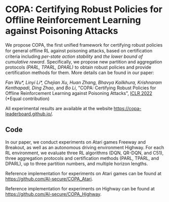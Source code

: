 # COPA: Certifying Robust Policies for Offline Reinforcement Learning against Poisoning Attacks

We propose COPA, the first unified framework for certifying robust policies for general ofﬂine RL against poisoning attacks, based on certification criteria including *per-state action stability* and *the lower bound of cumulative reward*. Specifically, we propose new partition and aggregation protocols *(PARL, TPARL, DPARL)* to obtain robust policies and provide certification methods for them. More details can be found in our paper: 

*Fan Wu\*, Linyi Li\*, Chejian Xu, Huan Zhang, Bhavya Kailkhura, Krishnaram Kenthapadi, Ding Zhao*, and *Bo Li*, "COPA: Certifying Robust Policies for Offline Reinforcement Learning against Poisoning Attacks", [ICLR 2022](https://openreview.net/forum?id=psh0oeMSBiF) (\*Equal contribution) 

All experimental results are available at the website https://copa-leaderboard.github.io/.

## Code

In our paper, we conduct experiments on Atari games Freeway and Breakout, as well as an autonomous driving environment Highway. For each RL environment, we evaluate three RL algorithms (DQN, QR-DQN, and C51), three aggregation protocols and certification methods (PARL, TPARL, and DPARL), up to three partition numbers, and multiple horizon lengths. 

Reference implementation for experiments on Atari games can be found at https://github.com/AI-secure/COPA_Atari.

Reference implementation for experiments on Highway can be found at https://github.com/AI-secure/COPA_Highway.





